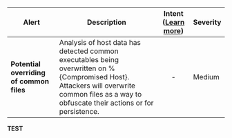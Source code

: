 |Alert|Description|Intent ([Learn more](#intentions))|Severity|
|----|----|:----:|--|
|**Potential overriding of common files**|Analysis of host data has detected common executables being overwritten on %{Compromised Host}. Attackers will overwrite common files as a way to obfuscate their actions or for persistence.|-|Medium|
**TEST**
